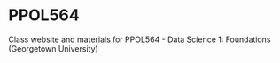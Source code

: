 # PPOL564
Class website and materials for PPOL564 - Data Science 1: Foundations (Georgetown University)
